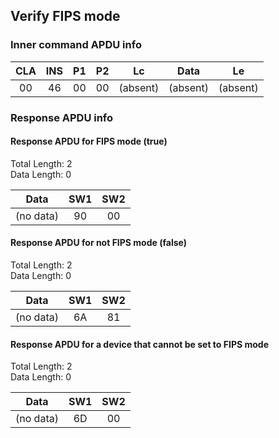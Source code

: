 <!-- Copyright 2021 Yubico AB

Licensed under the Apache License, Version 2.0 (the "License");
you may not use this file except in compliance with the License.
You may obtain a copy of the License at

    http://www.apache.org/licenses/LICENSE-2.0

Unless required by applicable law or agreed to in writing, software
distributed under the License is distributed on an "AS IS" BASIS,
WITHOUT WARRANTIES OR CONDITIONS OF ANY KIND, either express or implied.
See the License for the specific language governing permissions and
limitations under the License. -->

## Verify FIPS mode

### Inner command APDU info

| CLA | INS | P1 | P2 |    Lc    |   Data   |    Le    |
|:---:|:---:|:--:|:--:|:--------:|:--------:|:--------:|
| 00  | 46  | 00 | 00 | (absent) | (absent) | (absent) |

### Response APDU info

#### Response APDU for FIPS mode (true)

Total Length: 2\
Data Length: 0

|   Data    | SW1 | SW2 |
|:---------:|:---:|:---:|
| (no data) | 90  | 00  |

#### Response APDU for not FIPS mode (false)

Total Length: 2\
Data Length: 0

|   Data    | SW1 | SW2 |
|:---------:|:---:|:---:|
| (no data) | 6A  | 81  |

#### Response APDU for a device that cannot be set to FIPS mode

Total Length: 2\
Data Length: 0

|   Data    | SW1 | SW2 |
|:---------:|:---:|:---:|
| (no data) | 6D  | 00  |
